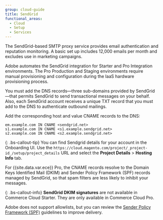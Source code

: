 ```yaml
---
group: cloud-guide
title: SendGrid
functional_areas:
  - Cloud
  - Setup
  - Services
---
```


The SendGrid-based SMTP proxy service provides email authentication and reputation monitoring. A basic set up includes 12,000 emails per month and excludes use in marketing campaigns.

Adobe automates the SendGrid integration for Starter and Pro Integration environments. The Pro Production and Staging environments require manual provisioning and configuration during the IaaS hardware provisioning process.

You must add the DNS records—three sub-domains provided by SendGrid—that permits SendGrid to send transactional messages on your behalf. Also, each SendGrid account receives a unique TXT record that you must add to the DNS to authenticate outbound mailings.

Add the corresponding host and value CNAME records to the DNS:

```terminal
em.example.com IN CNAME <sendgrid.net>
s1.example.com IN CNAME <s1.example.sendgrid.net>
s2.example.com IN CNAME <s2.example.sendgrid.net>
```

{: .bs-callout-tip}
You can find Sendgrid details for your account in the Onboarding UI. Use the `https://cloud.magento.com/project/_project-id_/setup/project_details` URL and select the **Project Details** > **Hosting Info** tab.

For {{site.data.var.ece}} Pro, the CNAME records resolve to the Domain Keys Identified Mail (DKIM) and Sender Policy Framework (SPF) records managed by SendGrid, so that spam filters are less likely to inhibit your messages.

{: .bs-callout-info}
**SendGrid DKIM signatures** are not available in Commerce Cloud Starter. They are only available in Commerce Cloud Pro.

Adobe does not support allowlists, but you can review the [Sender Policy Framework (SPF)](https://sendgrid.com/docs/Glossary/spf.html) guidelines to improve delivery.

